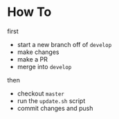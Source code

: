 # How To

first
* start a new branch off of `develop`
* make changes
* make a PR
* merge into `develop`

then
* checkout `master`
* run the `update.sh` script
* commit changes and push

